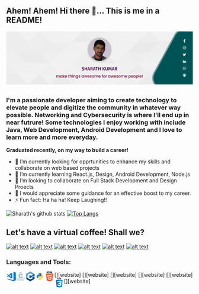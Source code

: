 ## Ahem! Ahem! Hi there 👋... This is me in a README!
![Header](https://github.com/sharathkumar106/sharathkumar106/blob/master/res/GitHubHeader.jpg "Header")
##
### I'm a passionate developer aiming to create technology to elevate people and digitize the community in whatever way possible. Networking and Cybersecurity is where I'll end up in near futrure! Some technologies I enjoy working with include Java, Web Development, Android Development and I love to learn more and more everyday.

**Graduated recently, on my way to build a career!**

- 🔭 I’m currently looking for opprtunities to enhance my skills and collaborate on web based projects
- 🌱 I’m currently learning React.js, Design, Android Development, Node.js
- 👯 I’m looking to collaborate on Full Stack Development and Design Proects
- 🤔 I would appreciate some guidance for an effective boost to my career. 
- ⚡ Fun fact: Ha ha ha! Keep Laughing!!

![Sharath's github stats](https://github-readme-stats.vercel.app/api?username=sharathkumar106&show_icons=true&theme=dracula)
[![Top Langs](https://github-readme-stats.vercel.app/api/top-langs/?username=sharathkumar106&theme=dracula&layout=compact)](https://github.com/sharathkumar106/github-readme-stats)

<!-- display the social media buttons in your README -->
## Let's have a virtual coffee! Shall we?
[![alt text][facebook]][fb]
[![alt text][instagram]][insta]
[![alt text][twitter]][twitr]
[![alt text][linkedin]][linkdin]
[![alt text][whatsapp]][wapp]
[![alt text][github]][git]

<!-- icons with padding -->

[facebook]: <image xlink:href="fb.svg" src="http://i.imgur.com/P3YfQoD.png" width="14" height="24"/>  (twitter icon with padding)
[instagram]: http://i.imgur.com/P3YfQoD.png (facebook icon with padding)
[twitter]: http://i.imgur.com/yCsTjba.png (google plus icon with padding)
[linkedin]: http://i.imgur.com/YckIOms.png (tumblr icon with padding)
[whatsapp]: http://i.imgur.com/1AGmwO3.png (dribbble icon with padding)
[github]: http://i.imgur.com/0o48UoR.png (github icon with padding)


<!-- links to your social media accounts -->
<!-- update these accordingly -->

[fb]: https://www.facebook.com/SharathKumar806
[insta]: https://www.instagram.com/sharath.kumar.10.6
[twitr]: https://twitter.com/sharathkumar106
[linkdin]: https://www.linkedin.com/in/sharathkumarkr
[wapp]: tel:+918762316806
[git]: http://www.github.com/sharathkumar106




### Languages and Tools:

[<img align="left" alt="Visual Studio Code" width="26px" src="https://raw.githubusercontent.com/github/explore/80688e429a7d4ef2fca1e82350fe8e3517d3494d/topics/visual-studio-code/visual-studio-code.png" />][website]
[<img align="left" alt="C" width="26px" src="https://raw.githubusercontent.com/github/explore/80688e429a7d4ef2fca1e82350fe8e3517d3494d/topics/c/c.png" />][website]
[<img align="left" alt="C++" width="26px" src="https://raw.githubusercontent.com/github/explore/80688e429a7d4ef2fca1e82350fe8e3517d3494d/topics/cpp/cpp.png" />][website]
[<img align="left" alt="PYTHON" width="26px" src="https://raw.githubusercontent.com/github/explore/80688e429a7d4ef2fca1e82350fe8e3517d3494d/topics/python/python.png" />][website]
[<img align="left" alt="HTML5" width="26px" src="https://raw.githubusercontent.com/github/explore/80688e429a7d4ef2fca1e82350fe8e3517d3494d/topics/html/html.png" />][website]
[<img align="left" alt="CSS3" width="26px" src="https://raw.githubusercontent.com/github/explore/80688e429a7d4ef2fca1e82350fe8e3517d3494d/topics/css/css.png" />][website]
